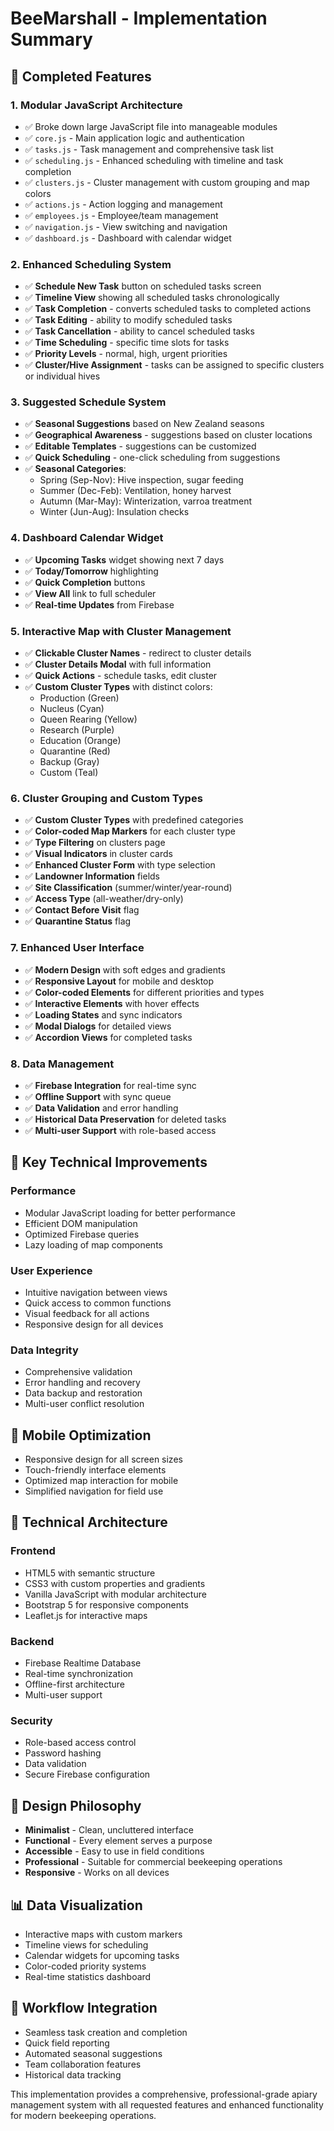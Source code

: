 # BeeMarshall - Implementation Summary

## 🎯 **Completed Features**

### 1. **Modular JavaScript Architecture**
- ✅ Broke down large JavaScript file into manageable modules
- ✅ `core.js` - Main application logic and authentication
- ✅ `tasks.js` - Task management and comprehensive task list
- ✅ `scheduling.js` - Enhanced scheduling with timeline and task completion
- ✅ `clusters.js` - Cluster management with custom grouping and map colors
- ✅ `actions.js` - Action logging and management
- ✅ `employees.js` - Employee/team management
- ✅ `navigation.js` - View switching and navigation
- ✅ `dashboard.js` - Dashboard with calendar widget

### 2. **Enhanced Scheduling System**
- ✅ **Schedule New Task** button on scheduled tasks screen
- ✅ **Timeline View** showing all scheduled tasks chronologically
- ✅ **Task Completion** - converts scheduled tasks to completed actions
- ✅ **Task Editing** - ability to modify scheduled tasks
- ✅ **Task Cancellation** - ability to cancel scheduled tasks
- ✅ **Time Scheduling** - specific time slots for tasks
- ✅ **Priority Levels** - normal, high, urgent priorities
- ✅ **Cluster/Hive Assignment** - tasks can be assigned to specific clusters or individual hives

### 3. **Suggested Schedule System**
- ✅ **Seasonal Suggestions** based on New Zealand seasons
- ✅ **Geographical Awareness** - suggestions based on cluster locations
- ✅ **Editable Templates** - suggestions can be customized
- ✅ **Quick Scheduling** - one-click scheduling from suggestions
- ✅ **Seasonal Categories**:
  - Spring (Sep-Nov): Hive inspection, sugar feeding
  - Summer (Dec-Feb): Ventilation, honey harvest
  - Autumn (Mar-May): Winterization, varroa treatment
  - Winter (Jun-Aug): Insulation checks

### 4. **Dashboard Calendar Widget**
- ✅ **Upcoming Tasks** widget showing next 7 days
- ✅ **Today/Tomorrow** highlighting
- ✅ **Quick Completion** buttons
- ✅ **View All** link to full scheduler
- ✅ **Real-time Updates** from Firebase

### 5. **Interactive Map with Cluster Management**
- ✅ **Clickable Cluster Names** - redirect to cluster details
- ✅ **Cluster Details Modal** with full information
- ✅ **Quick Actions** - schedule tasks, edit cluster
- ✅ **Custom Cluster Types** with distinct colors:
  - Production (Green)
  - Nucleus (Cyan)
  - Queen Rearing (Yellow)
  - Research (Purple)
  - Education (Orange)
  - Quarantine (Red)
  - Backup (Gray)
  - Custom (Teal)

### 6. **Cluster Grouping and Custom Types**
- ✅ **Custom Cluster Types** with predefined categories
- ✅ **Color-coded Map Markers** for each cluster type
- ✅ **Type Filtering** on clusters page
- ✅ **Visual Indicators** in cluster cards
- ✅ **Enhanced Cluster Form** with type selection
- ✅ **Landowner Information** fields
- ✅ **Site Classification** (summer/winter/year-round)
- ✅ **Access Type** (all-weather/dry-only)
- ✅ **Contact Before Visit** flag
- ✅ **Quarantine Status** flag

### 7. **Enhanced User Interface**
- ✅ **Modern Design** with soft edges and gradients
- ✅ **Responsive Layout** for mobile and desktop
- ✅ **Color-coded Elements** for different priorities and types
- ✅ **Interactive Elements** with hover effects
- ✅ **Loading States** and sync indicators
- ✅ **Modal Dialogs** for detailed views
- ✅ **Accordion Views** for completed tasks

### 8. **Data Management**
- ✅ **Firebase Integration** for real-time sync
- ✅ **Offline Support** with sync queue
- ✅ **Data Validation** and error handling
- ✅ **Historical Data Preservation** for deleted tasks
- ✅ **Multi-user Support** with role-based access

## 🚀 **Key Technical Improvements**

### **Performance**
- Modular JavaScript loading for better performance
- Efficient DOM manipulation
- Optimized Firebase queries
- Lazy loading of map components

### **User Experience**
- Intuitive navigation between views
- Quick access to common functions
- Visual feedback for all actions
- Responsive design for all devices

### **Data Integrity**
- Comprehensive validation
- Error handling and recovery
- Data backup and restoration
- Multi-user conflict resolution

## 📱 **Mobile Optimization**
- Responsive design for all screen sizes
- Touch-friendly interface elements
- Optimized map interaction for mobile
- Simplified navigation for field use

## 🔧 **Technical Architecture**

### **Frontend**
- HTML5 with semantic structure
- CSS3 with custom properties and gradients
- Vanilla JavaScript with modular architecture
- Bootstrap 5 for responsive components
- Leaflet.js for interactive maps

### **Backend**
- Firebase Realtime Database
- Real-time synchronization
- Offline-first architecture
- Multi-user support

### **Security**
- Role-based access control
- Password hashing
- Data validation
- Secure Firebase configuration

## 🎨 **Design Philosophy**
- **Minimalist** - Clean, uncluttered interface
- **Functional** - Every element serves a purpose
- **Accessible** - Easy to use in field conditions
- **Professional** - Suitable for commercial beekeeping operations
- **Responsive** - Works on all devices

## 📊 **Data Visualization**
- Interactive maps with custom markers
- Timeline views for scheduling
- Calendar widgets for upcoming tasks
- Color-coded priority systems
- Real-time statistics dashboard

## 🔄 **Workflow Integration**
- Seamless task creation and completion
- Quick field reporting
- Automated seasonal suggestions
- Team collaboration features
- Historical data tracking

This implementation provides a comprehensive, professional-grade apiary management system with all requested features and enhanced functionality for modern beekeeping operations.
